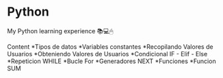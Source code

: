 # Python
 My Python learning experience 📚💻🖱
 
 Content 
 *Tipos de datos 
 *Variables constantes
 *Recopilando Valores de Usuarios
 *Obteniendo Valores de Usuarios
 *Condicional IF - Elif - Else
 *Repeticion WHILE
 *Bucle For
 *Generadores NEXT
*Funciones
*Funcion SUM
